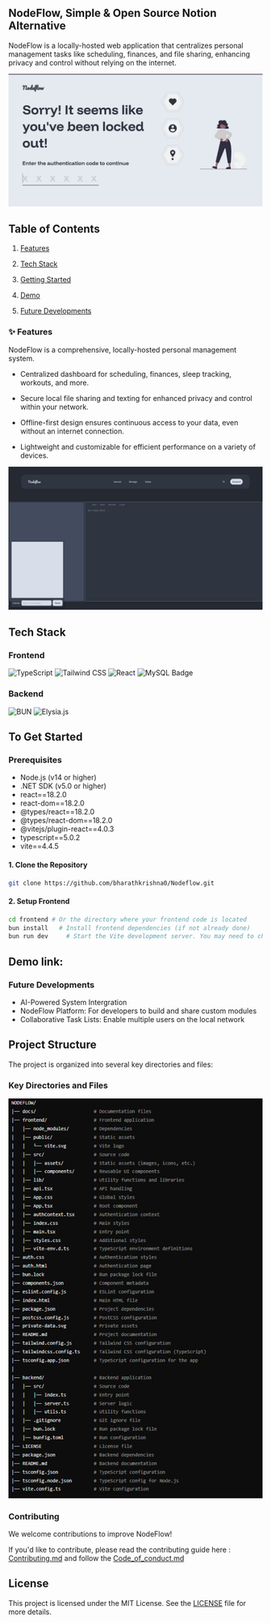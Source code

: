 
## NodeFlow, Simple & Open Source Notion Alternative



NodeFlow is a locally-hosted web application that centralizes personal management tasks like scheduling, finances, and file sharing, enhancing privacy and control without relying on the internet.


![ Screenshot](docs/authentication.png)


## Table of Contents
1. [ Features](#features)
2. [Tech Stack](#tech-stack)
3. [Getting Started](#to-get-started)

4. [Demo ](#demo-link)
5. [Future Developments](#future-developments)


### ✨ Features
 NodeFlow is a comprehensive, locally-hosted personal management system.

* Centralized dashboard for scheduling, finances, sleep tracking, workouts, and more.

* Secure local file sharing and texting for enhanced privacy and control within your network.

* Offline-first design ensures continuous access to your data, even without an internet connection.

* Lightweight and customizable for efficient performance on a variety of devices.

![ Image](docs/home.png)

## Tech Stack

### Frontend

![TypeScript](https://img.shields.io/badge/TypeScript-007ACC?style=for-the-badge&logo=typescript&logoColor=white)
![Tailwind CSS](https://img.shields.io/badge/Tailwind_CSS-38B2AC?style=for-the-badge&logo=tailwind-css&logoColor=white)
![React](https://img.shields.io/badge/react-%2320232a.svg?style=for-the-badge&logo=react&logoColor=%2361DAFB)
![MySQL Badge](https://img.shields.io/badge/mysql-%2300f.svg?style=for-the-badge&logo=mysql&logoColor=white)


### Backend


![BUN](https://img.shields.io/badge/Bun-FDF0D5?style=for-the-badge&logo=bun&logoColor=black)
![Elysia.js](https://img.shields.io/badge/Elysia.js-6DA55F?style=for-the-badge)
##  To Get Started

### Prerequisites

- Node.js (v14 or higher)
- .NET SDK (v5.0 or higher)
- react==18.2.0
- react-dom==18.2.0
- @types/react==18.2.0
- @types/react-dom==18.2.0
- @vitejs/plugin-react==4.0.3
- typescript==5.0.2
- vite==4.4.5

#### 1. Clone the Repository

```bash
git clone https://github.com/bharathkrishna0/Nodeflow.git

```
#### 2. Setup Frontend 

```bash
cd frontend # Or the directory where your frontend code is located
bun install   # Install frontend dependencies (if not already done)
bun run dev     # Start the Vite development server. You may need to check the `package.json` to ensure that there is a `dev` file

```


## Demo link:


### Future Developments

* AI-Powered System Intergration
* NodeFlow Platform: For developers to build and share custom modules
* Collaborative Task Lists: Enable multiple users on the local network 


## Project Structure

The project is organized into several key directories and files:

### Key Directories and Files

![Alt text](docs/workflow.png)




### Contributing

We welcome contributions to improve NodeFlow!

 If you'd like to contribute, please  read the contributing guide here : [Contributing.md](https://github.com/bharathkrishna0/Nodeflow/main/Contributing.md)
and  follow the [Code_of_conduct.md](https://github.com/bharathkrishna0/Nodeflow/main/Code_of_conduct.md)



## License

This project is licensed under the MIT License. See the [LICENSE](LICENSE) file for more details.




